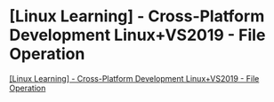 # [Linux Learning] - Cross-Platform Development Linux+VS2019 - File Operation
[[Linux Learning] - Cross-Platform Development Linux+VS2019 - File Operation](https://aiwithcloud.com/2022/09/15/linux_learning___cross_platform_development_linuxvs2019___file_operation/)